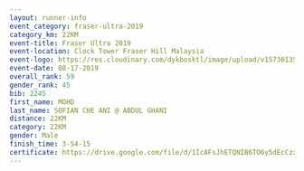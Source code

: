 ```yaml
---
layout: runner-info 
event_category: fraser-ultra-2019 
category_km: 22KM 
event-title: Fraser Ultra 2019 
event-location: Clock Tower Fraser Hill Malaysia 
event-logo: https://res.cloudinary.com/dykbosktl/image/upload/v1573613535/Logo/logo_mfst7w.jpg
event-date: 08-17-2019 
overall_rank: 59
gender_rank: 45
bib: 2245
first_name: MOHD
last_name: SOFIAN CHE ANI @ ABDUL GHANI
distance: 22KM
category: 22KM
gender: Male
finish_time: 3-54-15
certificate: https://drive.google.com/file/d/1IcAFsJhETQNIB6TO6y5dEcCzxSjLzTuj/view?usp=sharing
---
```

